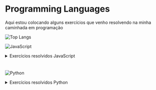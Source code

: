 # Programming Languages
Aqui estou colocando alguns exercícios que venho resolvendo na minha caminhada em programação

![Top Langs](https://github-readme-stats-git-masterrstaa-rickstaa.vercel.app/api/top-langs/?username=felipefsfreire&bg_color=000&border_color=30A3DC&title_color=E94D5F&text_color=FFF)

![JavaScript](https://img.shields.io/badge/JavaScript-F7DF1E?style=for-the-badge&logo=javascript&logoColor=black)

<details>

<summary>Exercícios resolvidos JavaScript</summary>


* Faça um programa para calcular o valor de uma viagem. Você terá 3 variáveis. Sendo elas:
1. preço do combustível
2.  gasto médio de combustível do carro por Km
3. distância em Km da viagem

Imprima o valor que será gasto de combustível para realizar a viagem. 
### **_[Resposta](/Exercises/a1_desafio.js)_**
#
* Faça um programa para calcular o valor de uma viagem. Você terá 5 variáveis. Sendo elas:
1. preço do etanol
2. preço gasolina
3. Tipo de combustível que está no carro
4. gasto médio de combustível do carro por Km
5. distância em Km da viagem;
Imprima o valor que será gasto de combustível para realizar a viagem.
### **_[Resposta](/Exercises/a2_desafio.js)_**  
#
* Faça um algorítimo que dado 3 notas tiradas por um aluno em um semestre da faculdade.
Calcule e imprima a sua média e sua classificação conforme a tabela abaixo:

    * média = (Nota1 + Nota2 + Nota3)/3

    * Classificação:
    1. média menor que 5 = reprovação
    1. média entre 5 e 7 = recuperação
    1. acima de 7 = passou de semestre
### **_[Resposta](/Exercises/a2_list_ex01.js)_**
#

* O IMC (Índice de massa corporal) é um critério da OMS para dar uma indicação sobre a
condição de pedo de uma pessoa adulta

    * Fórmula do IMC: IMC = peso / (altura*altura)

    Elabore um algorítimo que dado o peso de uma pessoa adulta mostre sua condição de acordo com a tabela abaixo:
    1. Abaixo de 18.5  - Abaixo do peso;
    1. Entre 18.5 e 25  - Peso normal;
    1. Entre 25 e 30 - Acima do peso;
    1. Entre 30 3 40 - Obeso;
    1. Acima de 40 - Obesidade grave
### **_[Resposta](/Exercises/a2_list_ex02.js)_**
#

* Elabore um algoritmo que calcule o que deve ser pago por um produto, considerando o preço normal de etiqueta 
e a escolha da condição de pagamento. Utilize os códigos da tabela a seguir para ler qual a condição de pagamento escolhida e efetuar o cálculo adequado.

    * Código Condição de pagamento:
        1. À vista Débito, recebe 10% de desconto;
        1. À vista no Dinheiro ou PIX, recebe 15% de desconto;
        1. Em duas vezes, preço normal de etiqueta sem juros;
        1. Acima de duas vezes, preço normal de etiqueta mais juros de 10%
### **_[Resposta](/Exercises/a2_list_ex03.js)_**
#
* Crie uma função Escreva meu nome
### **_[Resposta](/Exercises/a3_list_ex01.js)_**
#
* Crie uma Função para verificar idade legal +18
### **_[Resposta](/Exercises/a3_list_ex02.js)_**
#
* Crie uma função que solicite o nome e outra que verifique a idade legal (+18).
Insira a primeira função dentro da segunda, retornando nome e se a pessoa é maior ou menor de idade
### **_[Reposta](/Exercises/a3_list_ex03.js)_**
#
*  Elabore um algoritmo que calcule o que deve ser pago por um produto, considerando o preço normal de etiqueta e a escolha da condição de pagamento. 
Utilize os códigos da tabela a seguir para ler qual a condição de pagamento escolhida e efetuar o cálculo adequado.

    Código Condição de pagamento:
    1. À vista Débito, recebe 10% de desconto;
    1. À vista no Dinheiro ou PIX, recebe 15% de desconto;
    1. Em duas vezes, preço normal de etiqueta sem juros;
    1. Acima de duas vezes, preço normal de etiqueta mais juros de 10%
### **_[Resposta](/Exercises/a3_list_ex04.js)_**
#
* Crie uma classe para representar carros. 
Os carros possuem uma marca, uma cor e um gasto médio de combustível por quilômetros rodado.
Crie um método que dado a quantidade de quilômetros e o preço do combustível nos dê o valor 
gasto em reais para realizar este percurso.
### **_[Resposta](/Exercises/a4_list_ex01.js)_**
#
* Crie uma classe para representar pessoas.
Para cada pessoa teremos os atributos nome, peso e altura.
As pessoas devem ter a capacidade de dizer o valor do seu IMC (IMC = peso / (altura * altura));
Instancie uma pessoa chamada José que tenha 70kg de peso e 1,75 de altura e peça ao José para dizer o valor
do seu IMC
### **_[Resposta](/Exercises/a4_list_ex02.js)_**
#
* Crie um programa que dado um número imprima a sua tabuada.
### **_[Resposta](/Exercises/a5_list_ex01.js)_**
#
* Crie um programa que seja capaz de percorrer uma lista de números e imprima cada número Par encontrado.
### **_[Resposta](/Exercises/a5_list_ex02.js)_**
#
* Faça um programa que dado uma lista de nomes imprima os nomes que comecem com a letra "V"
### **_[Resposta](/Exercises/a5_list_ex03.js)_**
#
* Faça um programa que preencha uma lista com todos os números pares contidos no intervalo de 10 a 50
### **_[Resposta](/Exercises/a5_list_ex04.js)_**
#
* Dado uma lista com as médias tiradas pelos alunos. Imprima todas as médias que ficaram de recuperação (média < 5).
   Ex de lista = [2, 7, 3, 8, 10, 4]
### **_[Resposta](/Exercises/a5_list_ex05.js)_**
#
* Dado uma lista com as notas tiradas pelos alunos. imprima a maior nota.
   Exemplo de lista de notas = [2, 7, 3, 8, 10, 4]
### **_[Resposta](/Exercises/a5_list_ex06.js)_**
#
* Faça um programa que receba um número e escreva a sua respectiva tabuada.
    * Exemplo:
        * Entrada:
            2
        * Saída:
            2x1 = 2
            2x2 = 4
            2x3 = 6
            2x4 = 8
            2x5 = 10
            2x6 = 12
            2x7 = 14
            2x8 = 16
            2x9 = 18
            2x10 = 20
### **_[Resposta exportar](/Exercises/a6_list_ex01_exp.js)_** | **_[Resposta importar](/Exercises/a6_list_ex01_imp.js)_**
#
* Faça um programa que receba a quantidade de números e seus respectivos valores. 
Imprima o maior e o menor número deste conjunto.
    * Exemplo:
        * Entrada:
            * 4
            * 100
            * 150
            * 90
            * 200
    * Saída:
        * Maior número: 200
        * Menor número: 90
### **_[Resposta exportar](/Exercises/a6_list_ex02_exp.js)_** | **_[Resposta importar](/Exercises/a6_list_ex02_imp.js)_**
#
* Faça um programa que receba a quantidade de números e seus respectivos valores.
Imprima todos os números pares.
    * Exemplo:
        * Entrada:
            * 5
            * 1
            * 3
            * 9
            * 10
            * 12
        * Saída:
            * Números Pares: 10, 12
### **_[Resposta exportar](/Exercises/a6_list_ex03_exp.js)_** | **_[Resposta importar](/Exercises/a6_list_ex03_imp.js)_**
#
</details>

#
![Python](https://img.shields.io/badge/python-3670A0?style=for-the-badge&logo=python&logoColor=ffdd54)

<details>

<summary>Exercícios resolvidos Python</summary>

* Soma de Dois Números:
   - Crie um programa que solicite ao usuário para inserir dois números e, em seguida, imprima a soma deles.
## **_[Resposta](/Python%20Exercices/ex01_python.py)_**
#
* Verificador de Números Pares ou Ímpares:
    * Peça ao usuário para inserir um número. Em seguida, determine se o número é par ou ímpar e imprima o resultado.
### **_[Resposta](/Python%20Exercices/ex02_python.py)_**
#
* Calculadora de Área de um Círculo:
    * Peça ao usuário para inserir o raio de um círculo e calcule a área do círculo usando a fórmula A = πr².
### **_[Resposta](/Python%20Exercices/ex03_python.py)_**
#
* Lista de Números Pares:
    * Crie uma lista de números de 1 a 10. Em seguida, use um loop para percorrer a lista e imprimir apenas os números pares.
### **_[Resposta](/Python%20Exercices/ex04_python.py)_**
#
* Conversor de Temperatura:
    * Crie um programa que peça ao usuário para inserir uma temperatura em Celsius e converta-a para Fahrenheit usando a fórmula F = (C * 9/5) + 32.
### **_[Resposta](/Python%20Exercices/ex05_python.py)_**
#
* Média de Três Números:
    * Crie um programa que solicite ao usuário inserir três números e, em seguida, calcule e imprima a média desses números.
### **_[Resposta](/Python%20Exercices/ex06_python.py)_**
#
* Contador de Palavras:
    * Peça ao usuário para inserir uma frase e conte o número de palavras na frase. Considere que as palavras são separadas por espaços em branco.
### **_[Resposta](/Python%20Exercices/ex07_python.py)_**
#
* Tabuada:
    * Crie um programa que solicite ao usuário inserir um número e, em seguida, imprima a tabuada desse número até 10.
### **_[Resposta](/Python%20Exercices/ex08_python.py)_**
#
* Verificador de Ano Bissexto:
    * Solicite ao usuário para inserir um ano e verifique se é bissexto. Um ano bissexto é divisível por 4, mas não por 100, a menos que também seja divisível por 400.
### **_[Resposta](/Python%20Exercices/ex09_python.py)_**
#
* Fatorial:
   - Crie um programa que solicite ao usuário inserir um número e, em seguida, calcule e imprima o fatorial desse número. O fatorial de um número \(n\) é o produto de todos os inteiros de 1 a \(n\).
### **_[Resposta](/Python%20Exercices/ex10_python.py)_**
#
* Dentro dos conjuntos numéricos existem vários subconjuntos, dentre eles os subconjuntos dos números pares e números ímpares. Os números pares são todos os números múltiplos de 2, enquanto os números ímpares são o números não pares, logo, são os números que não são múltiplos de 2.
Assim, se o resto da divisão do número por 2 for igual a 0, o número é considerado par. Se não é igual a 0, é considerado ímpar. Crie uma função que receba um lista de números inteiros, identifica os números como pares ou ímpares e retorna uma string informando a quantidade de pares seguido de uma vírgula e depois a quantidade de ímpares.

    >Ex: *Entrada*: 1,2,3,6,9 / *Saída*: 3 pares, 3 ímpares

    >Ex: *Entrada*: 2,3,6 / *Saída*: 2 pares, 1 ímpar
    * A função deverá ser criada seguindo a estrutura abaixo:
```ruby
    def par_e_impar(lista):
            ### Seu código aqui...
```
### **_[Resposta](/Python%20Exercices/ex11_python.py)_**
#
* Uma professora decidiu premiar os melhores alunos de sua turma com um brinde. Para isso ela vai entregar um brinde para todos os alunos que tiverem uma média superior a média da turma.
Para ajudar o professor elabore uma função que recebe uma lista dos alunos em formato de dict (dicionário) com nome do aluno e a média do aluno. Esta função deve calcular a média da turma, identificar quais alunos tem média igual ou superior a média da turma e retornar uma lista com o nome dos alunos que possuem média igual ou superior a média da turma. A ordem dos nomes da lista de retorno deve obedecer a ordem da lista de entrada.

    >Ex: *Entrada*: [{ "nome": "Maria", "nota": 7 },{"nome": "Marta", "nota": 5 },{"nome": "Marcia", "nota": 5.5 }] / *Saída*: [Maria]

    >Ex: *Entrada*: [{ "nome": "Joao", "nota": 7 },{"nome": "Lucas", "nota": 5 },{"nome": "Maria", "nota": 0 },{"nome": "Marcia", "nota": 5.5 }] / *Saída*: [Joao, Lucas, Marcia]
    * A função deverá ser criada seguindo a estrutura abaixo:
```ruby
    def melhores_alunos(lista):
        ### Seu código aqui
```
### **_[Resposta](/Python%20Exercices/ex12_python.py)_**
#
* Joazinho descobriu que tem facilidade com português na escola e então resolveu estudar soletração para participar de uma competição que vai ocorrer em sua cidade. Para ajudar Joazinho com os estudos dele, crie uma função que recebe uma palavra (string), separa todos os caracteres em uma lista e retorna esta lista.

    >Ex: *Entrada*: amor / *Saída*: ["a", "m", "o", "r"]

    >Ex: *Entrada*: carro / *Saída*: ["c", "a", "r", "r", "o"]
    * A função deverá ser criada seguindo a estrutura abaixo:
```ruby
    def soletrando_str(palavra):
        ### Seu código aqui
```
### **_[Resposta](/Python%20Exercices/ex13_python.py)_**
#
* Joazinho se destacou em seu colégio ao ganhar um concurso de soletração. Então, sua professora o incentivou a participar de um concurso de soletração a nível nacional, porém o concurso é de soletração de trás para frente. Dessa forma Joazinho vai precisar se dedicar e estudar muito para poder ir bem no concurso. Para ajudá-lo, crie uma função que recebe uma string, inverte-a e depois separa os carracteres em uma lista que deve ser o retorno da função.

    >Ex: *Entrada*: amor / *Saída*: ["r", "o", "m", "a"]

    > Ex: *Entrada*: carro / *Saída*: ["o", "r", "r", "a", "c"]
    * A função deverá ser criada seguindo a estrutura abaixo:
```ruby
    def soletrando_invertido_str(palavra):
        ### Seu código aqui
```
### **_[Resposta](/Python%20Exercices/ex14_python.py)_**
#
* Buscando se aperfeiçoar em soletração e na identificação de caracteres nas palavras, um aluno vencedor de uma gincana de soletração teve curiosidade em identificar as letras não repetidas de uma palavra. Para ajudá-lo no treino, crie uma função que recebe uma palavra e retorna o índice do primeiro caractere não repetido desta palavra. Caso não exista caractere único na palavra em questão, retornar -1.

    > Ex: *Entrada*: amor / *Saída*: 0

    > Ex: *Entrada*: cocada / *Saída*: 1
    * A função deverá ser criada seguindo a estrutura abaixo:
```ruby
def primeiro_caractere_unico(palavra):
    ### Seu código aqui
```
### **_[Resposta](/Python%20Exercices/ex15_python.py)_**
#
* Escreva um programa que leia um número inteiro maior do que zero e devolva, na tela, a soma de todos os seus algarismos. Por exemplo, ao número 251 corresponderá o valor 8 (2 + 5 + 1). Se o número lido não for maior do que zero, deverá retornar -1.

    >Ex:
*Entrada*: 235 / *Saída*: 10

    >Ex:
*Entrada*: 121 / *Saída*: 4
    * A função deverá ser criada seguindo a estrutura abaixo:
```ruby
    def soma_algarismos(numero):
        ### Seu código aqui
```
### **_[Resposta](/Python%20Exercices/ex16_python.py)_**
#
* Criar uma função que receberá uma lista com com três valores que correspondem a possíveis lados de um triângulo. Na função validar se os dados fornecidos formam um triângulo... Caso afirmativo, retornar 'Sim', do contrário, retornar 'Não'.

    > [!NOTE]
    > Para formar um triângulo, o valor de cada lado deve ser menor que a soma dos outros 2 lados.

    >Ex:
*Entrada*: [2,2,5] / *Saída*: false

    >Ex:
*Entrada*: [3,3,5] / *Saída*: true
    * A função deverá ser criada seguindo a estrutura abaixo:
```ruby
    def indicador_triangulo(lista):
        ### Seu código aqui
```
### **_[Resposta]()_**
#
* Considere que uma empresa desenvolveu uma aplicação que solicita ao usuário uma dada informação, como, por exemplo, o segundo nome deste usuário. O programa recebe essa informação e armazena em uma lista de strings. Entretanto, caso um usuário acidentalmente não tenha preenchido esta informação, a lista conterá elementos vazios. 
>Por exemplo, dada uma lista com 5 nomes: listaDeNomes = ['Araújo', 'Alexandre', 'Silva', 'Flávio', ''] 

note que o último elemento da lista é apenas uma string vazia representada pelas aspas vazias.

>Sabendo disso, faça uma função removerElementosVazios() que recebe uma lista de nomes e retorna a lista sem os elementos vazios.
### **_[Resposta]()_**
#
* Em programação, podemos fazer uso de diferentes listas para armazenar nossos dados para, posteriormente, unir informações destas listas. Por exemplo, podemos guardar em uma lista os nomes de funcionários de uma empresa e, em outra lista, os cargos que estes funcionários ocupam.

>funcionarios = ["Paulo", "Andrea", "Marta"]

>profissao = ["cientista de dados", "engenheiro de dados", "desenvolvedor"]

Dado essas duas listas, podemos querer exibir as duas informações conjuntamente da seguinte forma:

>[('Paulo', 'cientista de dados'), ('Andrea', 'engenheiro de dados'), ('Marta', 'desenvolvedor')]

Podemos fazer isto por meio da função zip que recebe as duas listas e retorna uma saída como exposta acima. Além de exibir os valores, podemos fazer uso da função zip para diversas funcionalidades. Sabendo disso, crie uma função **ultimoElementoLista2D()** que receba uma lista de duas dimensões (isto é, uma lista de listas, na forma de matriz) e utilize o zip para retornar o último elemento de cada sublista.

Por exemplo, se tivermos a lista abaixo:
```ruby
    [[192, 193, 194],
    [507, 508, 509],
    [526, 527, 528, 529],
    [560, 561],
    [635, 636, 637]]
    Retorne [194, 509, 529, 561, 637].
```
### **_[Resposta]()_**
#
* Em python, muitas vezes é útil iterarmos tanto pelos elementos quanto pelos índices de listas. Sabendo disso, crie uma função **calculaPotencia()** que recebe uma lista A e retorna uma lista B, tal que os elementos desta lista sejam iguais aos elementos da lista A elevado a potência igual ao índice do respectivo elemento.

    >Por exemplo, dado uma lista A = [2,5,6], gere uma lista B = [2^0, 5^1, 6^2].
### **_[Resposta]()_**
#
* Em determinadas situações, é necessário agrupar informações de acordo com alguma dada característica para facilitar o acesso a essas informações. Uma estrutura em python que armazena informações seguindo essa organização são dicionários.
Um exemplo de uso comum de dicionários são cadastros de clientes, em que, por exemplo, um elemento do dicionário pode ser o nome dos clientes, outro elemento o emprego, outro o estado de habitação. Quando quisermos utilizar apenas as informações de estado, selecionamos apenas este elemento do dicionário, utilizando a respectiva chave como indexador do dicionário.
Sabendo disso, crie uma função **mediaPrecoCelular()** que receba um dicionário que possui a chave "valor", e retorne uma lista com: a média dos valores existentes nesta chave, o celular mais barato, e o mais caro, nesta ordem.
### **_[Resposta]()_**
#
* Usando Dicionário para Calcular Quadrado de Números
Dicionários são estruturas de dados muito úteis e flexíveis, podendo, inclusive, ser construídos a partir de outras estruturas, como listas.
Sabendo disso, crie uma função dicionarioQuadrados() que receba uma lista números e gera um dicionário, de forma que cada chave do dicionário seja um elemento da lista e cada valor seja este elemento ao quadrado.
### **_[Resposta]()_**
#
* É comum em sistemas de cadastro, os clientes preencherem dados com caracteres ou espaços indesejáveis. Sendo assim, implemente uma função remove_espaco(listaStrings) que recebe uma lista de strings e retire espaços extras que possam haver no início, meio ou no fim de uma string.

    >Por exemplo,
*entrada*: ["  string", "  exemplo  ", "do   exercício"] / *saída*: ["string", "exemplo", "do exercício"]
### **_[Resposta]()_**
#
* Em programação, temos que pensar não apenas na implementação do código propriamente dita para execução correta da tarefa desejada, como também na melhor forma de realizar esta implementação. Com isso, paradigmas de programação foram criados para auxiliar o programador a pensar diferente.
Um desses paradigmas é a programação funcional, cujo objetivo é aumentar o determinismo do programa de forma que, caso o programa seja escalável e se torne muito grande, os desenvolvedores não percam o controle do código. Uma forma de fazer programação funcional é por meio de funções lambdas, também conhecidas como "funções anônimas", tendo esse nome porque não precisam ser declaradas com um nome.
Sabendo disso, crie uma função **filtraElementos()** que recebe uma lista e utiliza função lambda para filtrar os elementos maiores que 10, ou seja, a função deve retornar uma lista apenas com estes elementos maiores que 10.

> [!NOTE]
> Em um cenário real, a função filtraElementos() seria utilizada para outras funcionalidades também além da utilização da lambda, de forma a melhorar o determinismo do código.

### **_[Resposta]()_**
#
* 
</details>